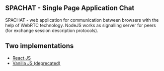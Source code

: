 ## SPACHAT - Single Page Application Chat

SPACHAT - web application for communication between browsers with the help of WebRTC technology. NodeJS works as signalling server for peers (for exchange session description protocols).

## Two implementations

- [React JS](/react_js#readme)
- [Vanilla JS (deprecated)](/vanilla_js#readme)